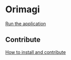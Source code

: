 # Orimagi

[Run the application](https://restimel.github.io/orimagi/)

## Contribute

[How to install and contribute](./docs/contribute.md)
